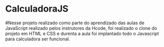 # CalculadoraJS

#Nesse projeto realizado como parte do aprendizado das aulas de JavaScript realizado pelos instrutores da Hcode, foi realizado o clone do projeto em HTML e CSS e durenta a aula foi implantado todo o Javascript para calculadora ser funcional.
